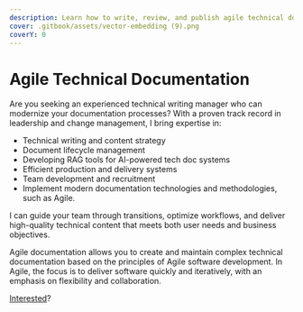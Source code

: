 ```yaml
---
description: Learn how to write, review, and publish agile technical documentation
cover: .gitbook/assets/vector-embedding (9).png
coverY: 0
---
```


# Agile Technical Documentation

Are you seeking an experienced technical writing manager who can modernize your documentation processes? With a proven track record in leadership and change management, I bring expertise in:

* Technical writing and content strategy&#x20;
* Document lifecycle management
* Developing RAG tools for AI-powered tech doc systems
* Efficient production and delivery systems&#x20;
* Team development and recruitment&#x20;
* Implement modern documentation technologies and methodologies, such as Agile.

I can guide your team through transitions, optimize workflows, and deliver high-quality technical content that meets both user needs and business objectives.

Agile documentation allows you to create and maintain complex technical documentation based on the principles of Agile software development. In Agile, the focus is to deliver software quickly and iteratively, with an emphasis on flexibility and collaboration.

[Interested](toolkit/about-ivan.md)?&#x20;

